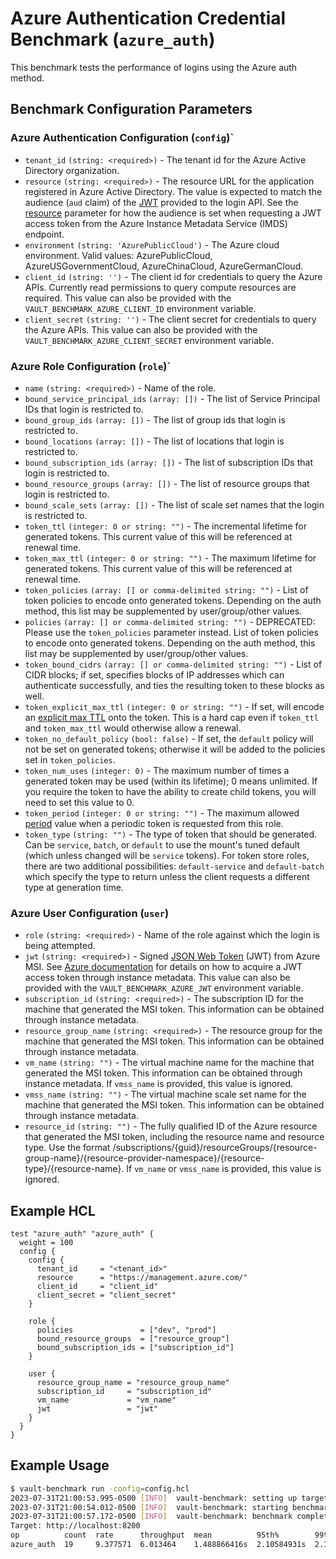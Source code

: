 # Azure Authentication Credential Benchmark (`azure_auth`)

This benchmark tests the performance of logins using the Azure auth method.

## Benchmark Configuration Parameters

### Azure Authentication Configuration (`config`)`
- `tenant_id` `(string: <required>)` - The tenant id for the Azure Active Directory organization.
- `resource` `(string: <required>)` - The resource URL for the application registered in Azure Active Directory.
  The value is expected to match the audience (`aud` claim) of the [JWT](https://developer.hashicorp.com/vault/api-docs/auth/azure#jwt)
  provided to the login API. See the [resource](https://docs.microsoft.com/en-us/azure/active-directory/managed-identities-azure-resources/how-to-use-vm-token#get-a-token-using-http)
  parameter for how the audience is set when requesting a JWT access token from the Azure Instance Metadata Service (IMDS) endpoint.
- `environment` `(string: 'AzurePublicCloud')` - The Azure cloud environment. Valid values: AzurePublicCloud, AzureUSGovernmentCloud, AzureChinaCloud, AzureGermanCloud.
- `client_id` `(string: '')` - The client id for credentials to query the Azure APIs. Currently read permissions to query compute resources are required.
  This value can also be provided with the `VAULT_BENCHMARK_AZURE_CLIENT_ID` environment variable.
- `client_secret` `(string: '')` - The client secret for credentials to query the Azure APIs.
  This value can also be provided with the `VAULT_BENCHMARK_AZURE_CLIENT_SECRET` environment variable.

### Azure Role Configuration (`role`)`
- `name` `(string: <required>)` - Name of the role.
- `bound_service_principal_ids` `(array: [])` - The list of Service Principal IDs
  that login is restricted to.
- `bound_group_ids` `(array: [])` - The list of group ids that login is restricted
  to.
- `bound_locations` `(array: [])` - The list of locations that login is restricted to.
- `bound_subscription_ids` `(array: [])` - The list of subscription IDs that login
  is restricted to.
- `bound_resource_groups` `(array: [])` - The list of resource groups that
  login is restricted to.
- `bound_scale_sets` `(array: [])` - The list of scale set names that the
  login is restricted to.
- `token_ttl` `(integer: 0 or string: "")` - The incremental lifetime for
  generated tokens. This current value of this will be referenced at renewal
  time.
- `token_max_ttl` `(integer: 0 or string: "")` - The maximum lifetime for
  generated tokens. This current value of this will be referenced at renewal
  time.
- `token_policies` `(array: [] or comma-delimited string: "")` - List of
  token policies to encode onto generated tokens. Depending on the auth method, this
  list may be supplemented by user/group/other values.
- `policies` `(array: [] or comma-delimited string: "")` - DEPRECATED: Please
  use the `token_policies` parameter instead. List of token policies to encode
  onto generated tokens. Depending on the auth method, this list may be
  supplemented by user/group/other values.
- `token_bound_cidrs` `(array: [] or comma-delimited string: "")` - List of
  CIDR blocks; if set, specifies blocks of IP addresses which can authenticate
  successfully, and ties the resulting token to these blocks as well.
- `token_explicit_max_ttl` `(integer: 0 or string: "")` - If set, will encode
  an [explicit max
  TTL](https://developer.hashicorp.com/vault/docs/concepts/tokens#token-time-to-live-periodic-tokens-and-explicit-max-ttls)
  onto the token. This is a hard cap even if `token_ttl` and `token_max_ttl`
  would otherwise allow a renewal.
- `token_no_default_policy` `(bool: false)` - If set, the `default` policy will
  not be set on generated tokens; otherwise it will be added to the policies set
  in `token_policies`.
- `token_num_uses` `(integer: 0)` - The maximum number of times a generated
  token may be used (within its lifetime); 0 means unlimited.
  If you require the token to have the ability to create child tokens,
  you will need to set this value to 0.
- `token_period` `(integer: 0 or string: "")` - The maximum allowed [period](https://developer.hashicorp.com/vault/docs/concepts/tokens#token-time-to-live-periodic-tokens-and-explicit-max-ttls) value when a periodic token is requested from this role.
- `token_type` `(string: "")` - The type of token that should be generated. Can
  be `service`, `batch`, or `default` to use the mount's tuned default (which
  unless changed will be `service` tokens). For token store roles, there are two
  additional possibilities: `default-service` and `default-batch` which specify
  the type to return unless the client requests a different type at generation
  time.

### Azure User Configuration (`user`)
- `role` `(string: <required>)` - Name of the role against which the login is being
  attempted.
- `jwt` `(string: <required>)` - Signed [JSON Web Token](https://tools.ietf.org/html/rfc7519) (JWT)
  from Azure MSI. See [Azure documentation](https://docs.microsoft.com/en-us/azure/active-directory/managed-identities-azure-resources/how-to-use-vm-token)
  for details on how to acquire a JWT access token through instance metadata. This value can also be provided with the `VAULT_BENCHMARK_AZURE_JWT` environment variable.
- `subscription_id` `(string: <required>)` - The subscription ID for the machine that
  generated the MSI token. This information can be obtained through instance
  metadata.
- `resource_group_name` `(string: <required>)` - The resource group for the machine that
  generated the MSI token. This information can be obtained through instance
  metadata.
- `vm_name` `(string: "")` - The virtual machine name for the machine that
  generated the MSI token. This information can be obtained through instance
  metadata. If `vmss_name` is provided, this value is ignored.
- `vmss_name` `(string: "")` - The virtual machine scale set name for the machine
  that generated the MSI token. This information can be obtained through instance
  metadata.
- `resource_id` `(string: "")` - The fully qualified ID of the Azure resource that
  generated the MSI token, including the resource name and resource type. Use
  the format /subscriptions/{guid}/resourceGroups/{resource-group-name}/{resource-provider-namespace}/{resource-type}/{resource-name}.
  If `vm_name` or `vmss_name` is provided, this value is ignored.

## Example HCL

```hcl
test "azure_auth" "azure_auth" {
  weight = 100
  config {
    config {
      tenant_id     = "<tenant_id>"
      resource      = "https://management.azure.com/"
      client_id     = "client_id"
      client_secret = "client_secret"
    }

    role {
      policies               = ["dev", "prod"]
      bound_resource_groups  = ["resource_group"]
      bound_subscription_ids = ["subscription_id"]
    }

    user {
      resource_group_name = "resource_group_name"
      subscription_id     = "subscription_id"
      vm_name             = "vm_name"
      jwt                 = "jwt"
    }
  }
}
```

## Example Usage

```bash
$ vault-benchmark run -config=config.hcl
2023-07-31T21:00:53.995-0500 [INFO]  vault-benchmark: setting up targets
2023-07-31T21:00:54.012-0500 [INFO]  vault-benchmark: starting benchmarks: duration=2s
2023-07-31T21:00:57.172-0500 [INFO]  vault-benchmark: benchmark complete
Target: http://localhost:8200
op          count  rate      throughput  mean          95th%        99th%         successRatio
azure_auth  19     9.377571  6.013464    1.488866416s  2.10584931s  2.171915292s  100.00%
```
